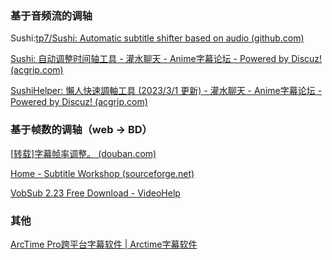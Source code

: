 ### 基于音频流的调轴

Sushi:[tp7/Sushi: Automatic subtitle shifter based on audio (github.com)](https://github.com/tp7/Sushi)

[Sushi: 自动调整时间轴工具 - 灌水聊天 - Anime字幕论坛 - Powered by Discuz! (acgrip.com)](https://bbs.acgrip.com/thread-1685-1-1.html)

[SushiHelper: 懶人快速調軸工具 (2023/3/1 更新) - 灌水聊天 - Anime字幕论坛 - Powered by Discuz! (acgrip.com)](https://bbs.acgrip.com/thread-7987-1-1.html)



### 基于帧数的调轴（web -> BD）

[[转载\]字幕帧率调整。 (douban.com)](https://www.douban.com/note/669254511/?_i=165819576HClyI)



[Home - Subtitle Workshop (sourceforge.net)](https://subworkshop.sourceforge.net/)



[VobSub 2.23 Free Download - VideoHelp](https://www.videohelp.com/software/VobSub)



### 其他

[ArcTime Pro跨平台字幕软件 | Arctime字幕软件](https://arctime.org/)